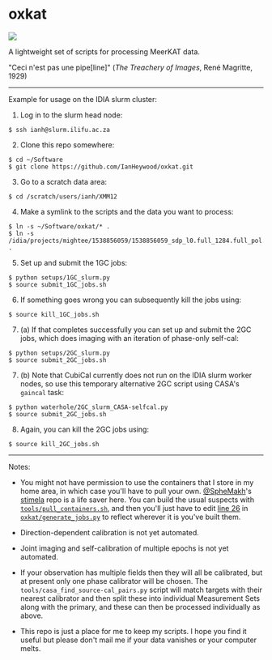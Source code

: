 # oxkat

![](https://i.imgur.com/pVP4edt.jpg)

A lightweight set of scripts for processing MeerKAT data.

"Ceci n'est pas une pipe[line]" (_The Treachery of Images_, René Magritte, 1929)

---

Example for usage on the IDIA slurm cluster:

1. Log in to the slurm head node:

```
$ ssh ianh@slurm.ilifu.ac.za
```

2. Clone this repo somewhere:

```
$ cd ~/Software
$ git clone https://github.com/IanHeywood/oxkat.git
```

3. Go to a scratch data area:

```
$ cd /scratch/users/ianh/XMM12
```

4. Make a symlink to the scripts and the data you want to process:

```
$ ln -s ~/Software/oxkat/* .
$ ln -s /idia/projects/mightee/1538856059/1538856059_sdp_l0.full_1284.full_pol.ms .
```

5. Set up and submit the 1GC jobs:

```
$ python setups/1GC_slurm.py
$ source submit_1GC_jobs.sh
```

6. If something goes wrong you can subsequently kill the jobs using:

```
$ source kill_1GC_jobs.sh
```

7. (a) If that completes successfully you can set up and submit the 2GC jobs, which does imaging with an iteration of phase-only self-cal:

```
$ python setups/2GC_slurm.py
$ source submit_2GC_jobs.sh
```

7. (b) Note that CubiCal currently does not run on the IDIA slurm worker nodes, so use this temporary alternative 2GC script using CASA's `gaincal` task:

```
$ python waterhole/2GC_slurm_CASA-selfcal.py
$ source submit_2GC_jobs.sh
```

8. Again, you can kill the 2GC jobs using:

```
$ source kill_2GC_jobs.sh
```

---

Notes:

* You might not have permission to use the containers that I store in my home area, in which case you'll have to pull your own. [@SpheMakh](https://github.com/sphemakh)'s [stimela](https://hub.docker.com/u/stimela) repo is a life saver here. You can build the usual suspects with [`tools/pull_containers.sh`](https://github.com/IanHeywood/oxkat/blob/master/tools/pull_containers.sh), and then you'll just have to edit [line 26](https://github.com/IanHeywood/oxkat/blob/master/oxkat/generate_jobs.py#L26) in [`oxkat/generate_jobs.py`](https://github.com/IanHeywood/oxkat/blob/master/oxkat/generate_jobs.py) to reflect wherever it is you've built them.

* Direction-dependent calibration is not yet automated.

* Joint imaging and self-calibration of multiple epochs is not yet automated.

* If your observation has multiple fields then they will all be calibrated, but at present only one phase calibrator will be chosen. The `tools/casa_find_source-cal_pairs.py` script will match targets with their nearest calibrator and then split these into individual Measurement Sets along with the primary, and these can then be processed individually as above.

* This repo is just a place for me to keep my scripts. I hope you find it useful but please don't mail me if your data vanishes or your computer melts. 

